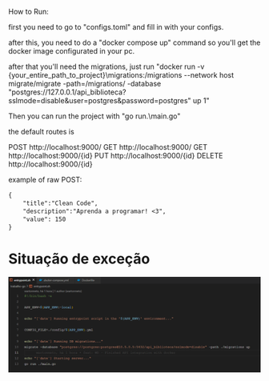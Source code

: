 How to Run:

first you need to go to "configs.toml" and fill in with your configs.

after this, you need to do a "docker compose up" command so you'll get the docker image configurated in your pc.

after that you'll need the migrations, just run "docker run -v {your_entire_path_to_project}\migrations:/migrations --network host migrate/migrate -path=/migrations/ -database "postgres://127.0.0.1/api_biblioteca?sslmode=disable&user=postgres&password=postgres" up 1"

Then you can run the project with "go run.\main.go"

the default routes is 

POST http://localhost:9000/
GET http://localhost:9000/
GET http://localhost:9000/{id}
PUT http://localhost:9000/{id}
DELETE http://localhost:9000/{id}


example of raw POST:
    
    {
        "title":"Clean Code",
        "description":"Aprenda a programar! <3",
        "value": 150
    }

# Situação de exceção
![plot](./exceptions/entrypoint.png)